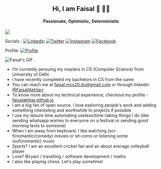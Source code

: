 <h2 align='center'>Hi, I am Faisal 👋 👨‍💻</h2>
<h4 align='center'>Passionate, Optimistic, Deterministic</h4>

![](http://faisals-app.glitch.me/visitors?user=faisalAkhtar)

Socials : [![Linkedin](https://img.shields.io/badge/FaisallAkhtarr-0072b1?style=flat&logo=linkedin&logoColor=white)](https://www.linkedin.com/in/FaisallAkhtarr/) [![Twitter](https://img.shields.io/badge/FaisallAkhtarr-00acee?style=flat&logo=twitter&logoColor=white)](https://twitter.com/FaisallAkhtarr/) [![Instagram](https://img.shields.io/badge/faisallakhtarr-e4405f?style=flat&logo=instagram&logoColor=white)](https://instagram.com/faisallakhtarr/) [![Facebook](https://img.shields.io/badge/FaisallAkhtarr-3b5999?style=flat&logo=facebook&logoColor=white)](https://www.facebook.com/FaisallAkhtarr/)

Profile: [![Profile](https://img.shields.io/badge/faisalakhtar.github.io-blue?style=flat&logo=google-chrome&logoColor=white)](https://faisalakhtar.github.io/)

![Faisal's GIF](https://raw.githubusercontent.com/faisalAkhtar/faisalAkhtar/master/GIF.gif)
.

- I’m currently persuing my masters in CS (Computer Science) from University of Delhi
- I have recently completed my bachelors in CS from the same
- You can reach me at faisal.mcs20.du@gmail.com or through linkedin [@FaisallAkhtarr](https://in.linkedin.com/in/FaisallAkhtarr/)
- To know more about my technical experience, checkout my profile - [faisalakhtar.github.io](https://faisalakhtar.github.io/)
- I am a big fan of open source. I love exploring people's work and adding something interesting and worthwhile to projects if possible
- I use my leisure time automating useless/time-taking things I do (like sending whatsapp wishes to everyone on a festival or sending good morning texts to someone)
- When I am away from keyboard, I like watching (sci-fi/romantic/comedy) movies or sit-coms or listening some (sufi/romantic) music
- Sports? I am an excellent cricket fan and an about average volleyball player
- Love? Biryani / travelling / software development / maths
- I also like playing chess. Let's play sometime!

